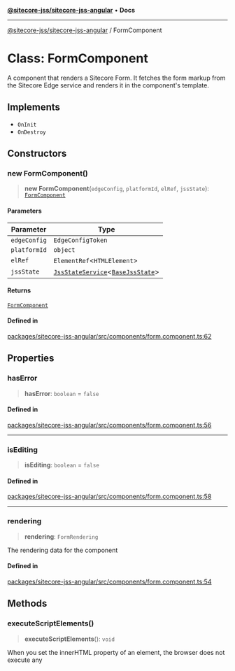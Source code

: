 [**@sitecore-jss/sitecore-jss-angular**](../README.md) • **Docs**

***

[@sitecore-jss/sitecore-jss-angular](../README.md) / FormComponent

# Class: FormComponent

A component that renders a Sitecore Form.
It fetches the form markup from the Sitecore Edge service and renders it in the component's template.

## Implements

- `OnInit`
- `OnDestroy`

## Constructors

### new FormComponent()

> **new FormComponent**(`edgeConfig`, `platformId`, `elRef`, `jssState`): [`FormComponent`](FormComponent.md)

#### Parameters

| Parameter | Type |
| ------ | ------ |
| `edgeConfig` | `EdgeConfigToken` |
| `platformId` | `object` |
| `elRef` | `ElementRef`\<`HTMLElement`\> |
| `jssState` | [`JssStateService`](JssStateService.md)\<[`BaseJssState`](BaseJssState.md)\> |

#### Returns

[`FormComponent`](FormComponent.md)

#### Defined in

[packages/sitecore-jss-angular/src/components/form.component.ts:62](https://github.com/Sitecore/jss/blob/14c94b27afbe004fefaf1cab8e080470a80ff3f4/packages/sitecore-jss-angular/src/components/form.component.ts#L62)

## Properties

### hasError

> **hasError**: `boolean` = `false`

#### Defined in

[packages/sitecore-jss-angular/src/components/form.component.ts:56](https://github.com/Sitecore/jss/blob/14c94b27afbe004fefaf1cab8e080470a80ff3f4/packages/sitecore-jss-angular/src/components/form.component.ts#L56)

***

### isEditing

> **isEditing**: `boolean` = `false`

#### Defined in

[packages/sitecore-jss-angular/src/components/form.component.ts:58](https://github.com/Sitecore/jss/blob/14c94b27afbe004fefaf1cab8e080470a80ff3f4/packages/sitecore-jss-angular/src/components/form.component.ts#L58)

***

### rendering

> **rendering**: `FormRendering`

The rendering data for the component

#### Defined in

[packages/sitecore-jss-angular/src/components/form.component.ts:54](https://github.com/Sitecore/jss/blob/14c94b27afbe004fefaf1cab8e080470a80ff3f4/packages/sitecore-jss-angular/src/components/form.component.ts#L54)

## Methods

### executeScriptElements()

> **executeScriptElements**(): `void`

When you set the innerHTML property of an element, the browser does not execute any <script> tags included in the HTML string
This method ensures that any <script> elements within the loaded HTML are executed.
It re-creates the script elements and appends the to the component's template, then removes old script elements to avoid duplication.

#### Returns

`void`

#### Defined in

[packages/sitecore-jss-angular/src/components/form.component.ts:173](https://github.com/Sitecore/jss/blob/14c94b27afbe004fefaf1cab8e080470a80ff3f4/packages/sitecore-jss-angular/src/components/form.component.ts#L173)

***

### loadForm()

> **loadForm**(): `Promise`\<`void`\>

Fetches the form markup from the Sitecore Edge service and renders it in the component's template.

#### Returns

`Promise`\<`void`\>

#### Defined in

[packages/sitecore-jss-angular/src/components/form.component.ts:88](https://github.com/Sitecore/jss/blob/14c94b27afbe004fefaf1cab8e080470a80ff3f4/packages/sitecore-jss-angular/src/components/form.component.ts#L88)

***

### ngOnDestroy()

> **ngOnDestroy**(): `void`

A callback method that performs custom clean-up, invoked immediately
before a directive, pipe, or service instance is destroyed.

#### Returns

`void`

#### Implementation of

`OnDestroy.ngOnDestroy`

#### Defined in

[packages/sitecore-jss-angular/src/components/form.component.ts:79](https://github.com/Sitecore/jss/blob/14c94b27afbe004fefaf1cab8e080470a80ff3f4/packages/sitecore-jss-angular/src/components/form.component.ts#L79)

***

### ngOnInit()

> **ngOnInit**(): `void`

A callback method that is invoked immediately after the
default change detector has checked the directive's
data-bound properties for the first time,
and before any of the view or content children have been checked.
It is invoked only once when the directive is instantiated.

#### Returns

`void`

#### Implementation of

`OnInit.ngOnInit`

#### Defined in

[packages/sitecore-jss-angular/src/components/form.component.ts:69](https://github.com/Sitecore/jss/blob/14c94b27afbe004fefaf1cab8e080470a80ff3f4/packages/sitecore-jss-angular/src/components/form.component.ts#L69)

***

### subscribeToFormSubmitEvent()

> **subscribeToFormSubmitEvent**(): `void`

Subscribes to the custom "form:engage" event and sends data to CloudSDK.
This listener captures interactions such as form views or submissions

#### Returns

`void`

#### Defined in

[packages/sitecore-jss-angular/src/components/form.component.ts:145](https://github.com/Sitecore/jss/blob/14c94b27afbe004fefaf1cab8e080470a80ff3f4/packages/sitecore-jss-angular/src/components/form.component.ts#L145)
